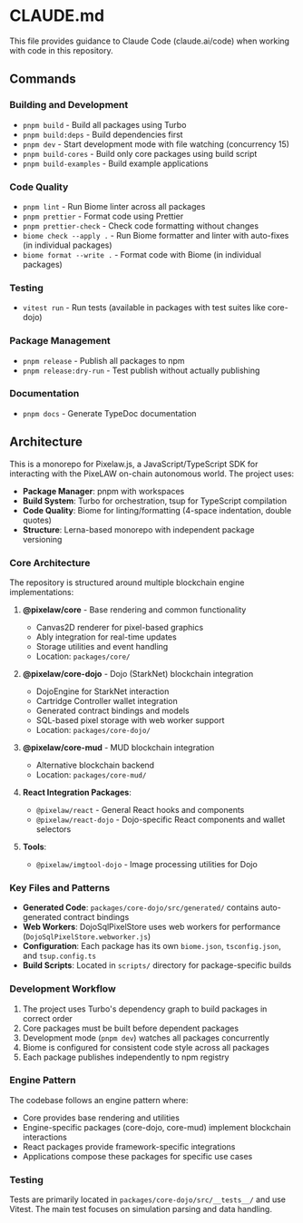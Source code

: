 # CLAUDE.md

This file provides guidance to Claude Code (claude.ai/code) when working with code in this repository.

## Commands

### Building and Development
- `pnpm build` - Build all packages using Turbo
- `pnpm build:deps` - Build dependencies first
- `pnpm dev` - Start development mode with file watching (concurrency 15)
- `pnpm build-cores` - Build only core packages using build script
- `pnpm build-examples` - Build example applications

### Code Quality
- `pnpm lint` - Run Biome linter across all packages
- `pnpm prettier` - Format code using Prettier
- `pnpm prettier-check` - Check code formatting without changes
- `biome check --apply .` - Run Biome formatter and linter with auto-fixes (in individual packages)
- `biome format --write .` - Format code with Biome (in individual packages)

### Testing
- `vitest run` - Run tests (available in packages with test suites like core-dojo)

### Package Management
- `pnpm release` - Publish all packages to npm
- `pnpm release:dry-run` - Test publish without actually publishing

### Documentation
- `pnpm docs` - Generate TypeDoc documentation

## Architecture

This is a monorepo for Pixelaw.js, a JavaScript/TypeScript SDK for interacting with the PixeLAW on-chain autonomous world. The project uses:

- **Package Manager**: pnpm with workspaces
- **Build System**: Turbo for orchestration, tsup for TypeScript compilation
- **Code Quality**: Biome for linting/formatting (4-space indentation, double quotes)
- **Structure**: Lerna-based monorepo with independent package versioning

### Core Architecture

The repository is structured around multiple blockchain engine implementations:

1. **@pixelaw/core** - Base rendering and common functionality
   - Canvas2D renderer for pixel-based graphics
   - Ably integration for real-time updates
   - Storage utilities and event handling
   - Location: `packages/core/`

2. **@pixelaw/core-dojo** - Dojo (StarkNet) blockchain integration
   - DojoEngine for StarkNet interaction
   - Cartridge Controller wallet integration
   - Generated contract bindings and models
   - SQL-based pixel storage with web worker support
   - Location: `packages/core-dojo/`

3. **@pixelaw/core-mud** - MUD blockchain integration
   - Alternative blockchain backend
   - Location: `packages/core-mud/`

4. **React Integration Packages**:
   - `@pixelaw/react` - General React hooks and components
   - `@pixelaw/react-dojo` - Dojo-specific React components and wallet selectors

5. **Tools**:
   - `@pixelaw/imgtool-dojo` - Image processing utilities for Dojo

### Key Files and Patterns

- **Generated Code**: `packages/core-dojo/src/generated/` contains auto-generated contract bindings
- **Web Workers**: DojoSqlPixelStore uses web workers for performance (`DojoSqlPixelStore.webworker.js`)
- **Configuration**: Each package has its own `biome.json`, `tsconfig.json`, and `tsup.config.ts`
- **Build Scripts**: Located in `scripts/` directory for package-specific builds

### Development Workflow

1. The project uses Turbo's dependency graph to build packages in correct order
2. Core packages must be built before dependent packages
3. Development mode (`pnpm dev`) watches all packages concurrently
4. Biome is configured for consistent code style across all packages
5. Each package publishes independently to npm registry

### Engine Pattern

The codebase follows an engine pattern where:
- Core provides base rendering and utilities
- Engine-specific packages (core-dojo, core-mud) implement blockchain interactions
- React packages provide framework-specific integrations
- Applications compose these packages for specific use cases

### Testing

Tests are primarily located in `packages/core-dojo/src/__tests__/` and use Vitest. The main test focuses on simulation parsing and data handling.